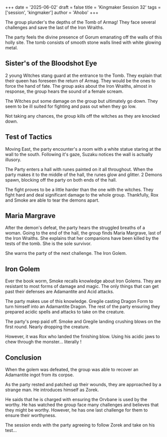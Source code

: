 +++
date = '2025-06-02'
draft = false
title = 'Kingmaker Session 32'
tags = ['session', 'kingmaker']
author = 'Ahobo'
+++

The group plunder's the depths of the Tomb of Armag! They face several challenges and save the last
of the Iron Wraiths. 

The party feels the divine presence of Gorum emanating off the walls of this holly site. The tomb consists
of smooth stone walls lined with white glowing metal.

## Sister's of the Bloodshot Eye

2 young Witches stang guard at the entrance to the Tomb. They explain that their queen has foreseen the return
of Armag. They would be the ones to force the hand of fate. The group asks about the Iron Wraiths, almost in
response, the group hears the sound of a female scream.

The Witches put some damage on the group but ultimately go down. They seem to be ill suited for fighting and
pass out when they go low.

Not taking any chances, the group kills off the witches as they are knocked down.

## Test of Tactics  

Moving East, the party encounter's a room with a white statue staring at the wall to the south. Following it's
gaze, Suzaku notices the wall is actually illusory. 

The Party enters a hall with runes painted on it all throughout. When the party makes it to the middle of the hall, 
the runes glow and glitter. 2 Demons spawn, blocking off the party on both ends of the hall.

The fight proves to be a little harder than the one with the witches. They fight hard and deal significant damage
to the whole group. Thankfully, Rox and Smoke are able to tear the demons apart.

## Maria Margrave

After the demon's defeat, the party hears the struggled breaths of a woman. Going to the end of the hall, the group
finds Maria Margrave, last of the Iron Wraiths. She explains that her companions have been killed by the tests of the
tomb. She is the sole survivor.

She warns the party of the next challenge. The Iron Golem.

## Iron Golem

Ever the book worm, Smoke recalls knowledge about Iron Golems. They are resistant to most forms of damage and magic.
The only things that can get past their defenses are Adamantite and Acid attacks.

The party makes use of this knowledge. Gregile casting Dragon Form to turn himself into an Adamantite Dragon. The rest
of the party ensuring they prepared acidic spells and attacks to take on the creature.

The party's prep paid off. Smoke and Gregile landing crushing blows on the first round. Nearly dropping the creature.

However, it was Rox who landed the finishing blow. Using his acidic jaws to chew through the monster... literally !

## Conclusion

When the golem was defeated, the group was able to recover an Adamantite ingot from its corpse.

As the party rested and patched up their wounds, they are approached by a strange man. He introduces himself as Zorek.

He saids that he is charged with ensuring the Orvbane is used by the worthy. He has watched the group face many challenges
and believes that they might be worthy. However, he has one last challenge for them to ensure their worthyness.

The session ends with the party agreeing to follow Zorek and take on his test...